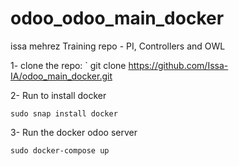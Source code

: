 # odoo_odoo_main_docker

issa mehrez Training repo - PI, Controllers and OWL

1- clone the repo:
` git clone https://github.com/Issa-IA/odoo_main_docker.git


2- Run to install docker 

` sudo snap install docker `


3- Run the docker odoo server 

` sudo docker-compose up `
